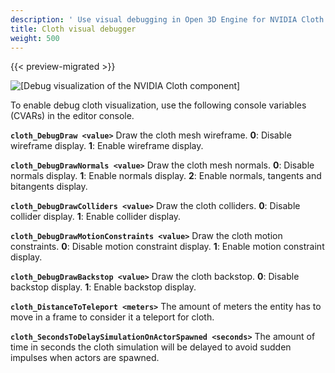 ```yaml
---
description: ' Use visual debugging in Open 3D Engine for NVIDIA Cloth. '
title: Cloth visual debugger
weight: 500
---
```


{{< preview-migrated >}}

![\[Debug visualization of the NVIDIA Cloth component\]](/images/user-guide/physx/cloth/ui-cloth-component-debug.png)

To enable debug cloth visualization, use the following console variables \(CVARs\) in the editor console.

**`cloth_DebugDraw <value>`**
Draw the cloth mesh wireframe.
**0**: Disable wireframe display.
**1**: Enable wireframe display.

**`cloth_DebugDrawNormals <value>`**
Draw the cloth mesh normals.
**0**: Disable normals display.
**1**: Enable normals display.
**2**: Enable normals, tangents and bitangents display.

**`cloth_DebugDrawColliders <value>`**
Draw the cloth colliders.
**0**: Disable collider display.
**1**: Enable collider display.

**`cloth_DebugDrawMotionConstraints <value>`**
Draw the cloth motion constraints.
**0**: Disable motion constraint display.
**1**: Enable motion constraint display.

**`cloth_DebugDrawBackstop <value>`**
Draw the cloth backstop.
**0**: Disable backstop display.
**1**: Enable backstop display.

**`cloth_DistanceToTeleport <meters>`**
The amount of meters the entity has to move in a frame to consider it a teleport for cloth.

**`cloth_SecondsToDelaySimulationOnActorSpawned <seconds>`**
The amount of time in seconds the cloth simulation will be delayed to avoid sudden impulses when actors are spawned.
